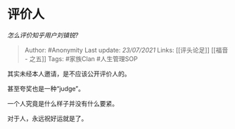 # 评价人
*怎么评价知乎用户刘镇锐?*

> Author: #Anonymity
Last update: *23/07/2021* 
Links: [[评头论足]] [[福音 - 之五]]
Tags: #家族Clan #人生管理SOP 

 
其实未经本人邀请，是不应该公开评价人的。

甚至夸奖也是一种“judge”。

一个人究竟是什么样子并没有什么要紧。

对于人，永远祝好运就是了。




